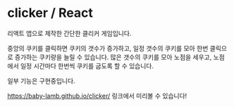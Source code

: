 # clicker / React

리액트 앱으로 제작한 간단한 클리커 게임입니다.

중앙의 쿠키를 클릭하면 쿠키의 갯수가 증가하고,
일정 갯수의 쿠키를 모아 한번 클릭으로 증가하는 쿠키량을 늘릴 수 있습니다.
많은 갯수의 쿠키를 모아 노점을 세우고, 노점에서 일정 시간마다 한번씩 쿠키를 굽도록 할 수 있습니다.

일부 기능은 구현중입니다.

https://baby-lamb.github.io/clicker/
링크에서 미리볼 수 있습니다! 
